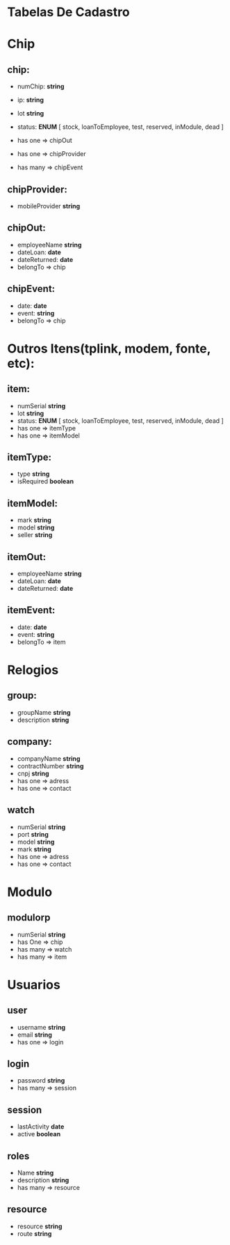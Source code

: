 
# Tabelas De Cadastro

# Chip

## chip:
* numChip: **string**
* ip: **string**
* lot **string** 
* status: **ENUM** [
  stock, 
  loanToEmployee, 
  test, 
  reserved, 
  inModule,
  dead
] 

* has one => chipOut 
* has one => chipProvider
* has many => chipEvent 

## chipProvider:
* mobileProvider **string**

## chipOut:
* employeeName **string**
* dateLoan: **date**
* dateReturned: **date**
* belongTo => chip

## chipEvent:
* date: **date**
* event: **string**
* belongTo => chip

# Outros Itens(tplink, modem, fonte, etc):

## item:
* numSerial **string**
* lot **string**
* status: **ENUM** [
  stock, 
  loanToEmployee, 
  test, 
  reserved, 
  inModule,
  dead
]
* has one => itemType 
* has one => itemModel 

## itemType:
* type **string** 
* isRequired **boolean**

## itemModel:
* mark **string** 
* model **string** 
* seller **string**

## itemOut:
* employeeName **string**
* dateLoan: **date**
* dateReturned: **date**

## itemEvent:
* date: **date**
* event: **string** 
* belongTo => item 

# Relogios

## group:
* groupName **string**
* description **string** 

## company:
* companyName **string** 
* contractNumber **string**
* cnpj **string** 
* has one => adress 
* has one => contact

## watch
* numSerial **string**
* port **string** 
* model **string**
* mark **string**
* has one => adress
* has one => contact

# Modulo

## modulorp
* numSerial **string**
* has One  => chip 
* has many => watch 
* has many => item

# Usuarios

## user
* username **string**
* email **string**
* has one => login

## login
* password **string**
* has many => session

## session
* lastActivity **date**
* active **boolean**

## roles
* Name **string**
* description **string**
* has many => resource

## resource
* resource **string**
* route **string**